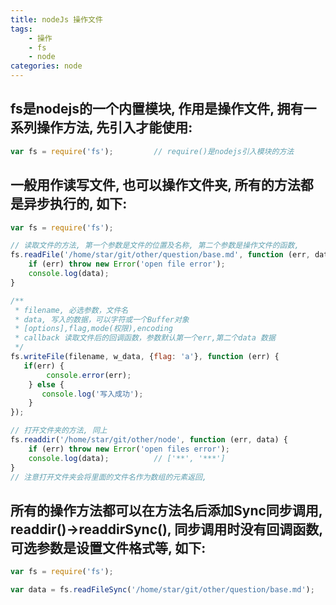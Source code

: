 ```yaml
---
title: nodeJs 操作文件
tags: 
    - 操作
    - fs
    - node
categories: node
---
```


## fs是nodejs的一个内置模块, 作用是操作文件, 拥有一系列操作方法, 先引入才能使用:
<!-- more -->
```javascript
var fs = require('fs');			// require()是nodejs引入模块的方法
```

## 一般用作读写文件, 也可以操作文件夹, 所有的方法都是异步执行的, 如下:
```javascript
var fs = require('fs');

// 读取文件的方法, 第一个参数是文件的位置及名称, 第二个参数是操作文件的函数, 
fs.readFile('/home/star/git/other/question/base.md', function (err, data) {
	if (err) throw new Error('open file error');
	console.log(data);
}

/**
 * filename, 必选参数，文件名
 * data, 写入的数据，可以字符或一个Buffer对象
 * [options],flag,mode(权限),encoding
 * callback 读取文件后的回调函数，参数默认第一个err,第二个data 数据
 */
fs.writeFile(filename, w_data, {flag: 'a'}, function (err) {
   if(err) {
    	console.error(err);
    } else {
       console.log('写入成功');
    }
});

// 打开文件夹的方法, 同上
fs.readdir('/home/star/git/other/node', function (err, data) {
	if (err) throw new Error('open files error');
	console.log(data);			// ['**', '***']
}
// 注意打开文件夹会将里面的文件名作为数组的元素返回, 
```

## 所有的操作方法都可以在方法名后添加Sync同步调用, readdir()->readdirSync(), 同步调用时没有回调函数, 可选参数是设置文件格式等, 如下:
```javascript
var fs = require('fs');

var data = fs.readFileSync('/home/star/git/other/question/base.md');
```
